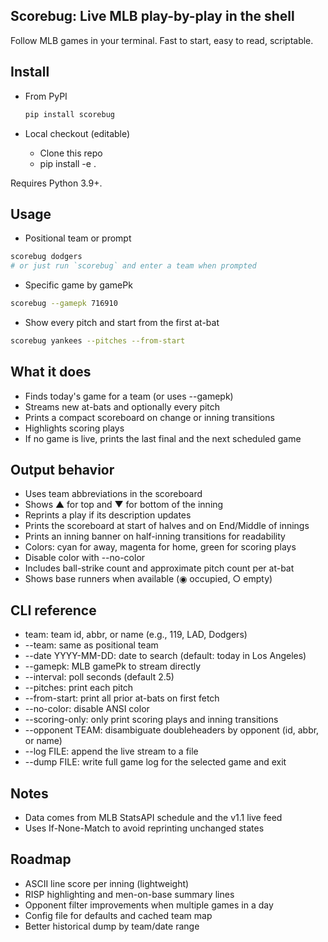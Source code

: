 ## Scorebug: Live MLB play-by-play in the shell

Follow MLB games in your terminal. Fast to start, easy to read, scriptable.

## Install

- From PyPI
  ```bash
  pip install scorebug
  ```

- Local checkout (editable)
  - Clone this repo
  - pip install -e .

Requires Python 3.9+.

## Usage

- Positional team or prompt

```bash
scorebug dodgers
# or just run `scorebug` and enter a team when prompted
```

- Specific game by gamePk

```bash
scorebug --gamepk 716910
```

- Show every pitch and start from the first at-bat

```bash
scorebug yankees --pitches --from-start
```

## What it does

- Finds today's game for a team (or uses --gamepk)
- Streams new at-bats and optionally every pitch
- Prints a compact scoreboard on change or inning transitions
- Highlights scoring plays
- If no game is live, prints the last final and the next scheduled game

## Output behavior

- Uses team abbreviations in the scoreboard
- Shows ▲ for top and ▼ for bottom of the inning
- Reprints a play if its description updates
- Prints the scoreboard at start of halves and on End/Middle of innings
- Prints an inning banner on half-inning transitions for readability
- Colors: cyan for away, magenta for home, green for scoring plays
- Disable color with --no-color
- Includes ball-strike count and approximate pitch count per at-bat
- Shows base runners when available (◉ occupied, ○ empty)

## CLI reference

- team: team id, abbr, or name (e.g., 119, LAD, Dodgers)
- --team: same as positional team
- --date YYYY-MM-DD: date to search (default: today in Los Angeles)
- --gamepk: MLB gamePk to stream directly
- --interval: poll seconds (default 2.5)
- --pitches: print each pitch
- --from-start: print all prior at-bats on first fetch
- --no-color: disable ANSI color
- --scoring-only: only print scoring plays and inning transitions
- --opponent TEAM: disambiguate doubleheaders by opponent (id, abbr, or name)
- --log FILE: append the live stream to a file
- --dump FILE: write full game log for the selected game and exit

## Notes

- Data comes from MLB StatsAPI schedule and the v1.1 live feed
- Uses If-None-Match to avoid reprinting unchanged states

## Roadmap

- ASCII line score per inning (lightweight)
- RISP highlighting and men-on-base summary lines
- Opponent filter improvements when multiple games in a day
- Config file for defaults and cached team map
- Better historical dump by team/date range


